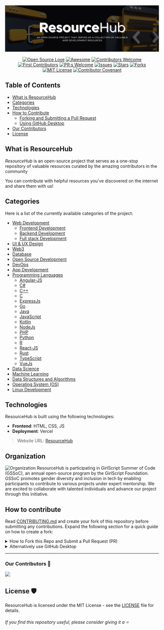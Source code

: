 


![ResourceHub Banner](images/ResourceHub-Banner.png)

<div align="center">
  
[![Open Source Love](https://firstcontributions.github.io/open-source-badges/badges/open-source-v1/open-source.svg)](https://github.com/firstcontributions/open-source-badges)
[![Awesome](https://cdn.rawgit.com/sindresorhus/awesome/d7305f38d29fed78fa85652e3a63e154dd8e8829/media/badge.svg)](https://github.com/sindresorhus/awesome)
[![Contributors Welcome](https://img.shields.io/badge/contributors-welcome-0b7cbd)](https://github.com/nikohoffren/fork-commit-merge/pulls)
[![First Contributors](https://img.shields.io/badge/first-contributors-0b7cbd)](https://github.com/nikohoffren/fork-commit-merge/pulls)
[![PR:s Welcome](https://img.shields.io/badge/PR:s-welcome-0b7cbd)](https://github.com/nikohoffren/fork-commit-merge/pulls)
[![Issues](https://img.shields.io/github/issues/jfmartinz/ResourceHub.svg?style=flat)](https://github.com/jfmartinz/ResourceHub/issues)
[![Stars](https://img.shields.io/github/stars/jfmartinz/ResourceHub.svg?style=flat)](https://github.com/jfmartinz/ResourceHub/stars)
[![Forks](https://img.shields.io/github/forks/jfmartinz/ResourceHub.svg?style=flat)](https://github.com/jfmartinz/ResourceHub/forks)
[![MIT License](https://badges.frapsoft.com/os/mit/mit.svg?v=103)](https://opensource.org/licenses/mit-license.php)
[![Contributor Covenant](https://img.shields.io/badge/Contributor%20Covenant-2.1-4baaaa.svg)](code_of_conduct.md)
</div>

## Table of Contents

- [What is ResourceHub](#what-is-resourcehub)
- [Categories](#categories)
- [Technologies](#technologies)
- [How to Contribute](#how-to-contribute)
  - [Forking and Submitting a Pull Request](#forking-and-submitting-a-pull-request)
  - [Using GitHub Desktop](#using-github-desktop)
- [Our Contributors](#our-contributors)
- [License](#license)

## What is ResourceHub

_ResourceHub_ is an open-source project that serves as a one-stop repository of valuable resources curated by the amazing contributors in the community

You can contribute with helpful resources you've discovered on the internet and share them with us!

## Categories

Here is a list of the currently available categories of the project:<br>
- [Web Development](https://github.com/jfmartinz/ResourceHub/tree/main/Web%20Development)
  - [Frontend Development](https://github.com/jfmartinz/ResourceHub/tree/main/Web%20Development/Frontend%20Development)
  - [Backend Development](https://github.com/jfmartinz/ResourceHub/tree/main/Web%20Development/Backend%20Development)
  - [Full stack Development](https://github.com/jfmartinz/ResourceHub/tree/main/Web%20Development/Full%20stack%20Development)
- [UI & UX Design](https://github.com/jfmartinz/ResourceHub/tree/main/UI-UX%20Design)
- [Web3](https://github.com/jfmartinz/ResourceHub/tree/main/Web3)
- [Database](https://github.com/jfmartinz/ResourceHub/tree/main/DBMS%20(Database))
- [Open Source Development](https://github.com/jfmartinz/ResourceHub/tree/main/Open%20Source%20Development)
- [DevOps](https://github.com/jfmartinz/ResourceHub/tree/main/DevOps)
- [App Development](https://github.com/jfmartinz/ResourceHub/tree/main/App%20Development)
- [Programming Languages](https://github.com/jfmartinz/ResourceHub/tree/main/Programming%20Languages)
   - [Angular-JS](https://github.com/jfmartinz/ResourceHub/tree/main/Programming%20Languages/AngularJS)
    - [C#](https://github.com/jfmartinz/ResourceHub/tree/main/Programming%20Languages/C(sharp))
    - [C++](https://github.com/jfmartinz/ResourceHub/tree/main/Programming%20Languages/C%2B%2B)
    - [C](https://github.com/jfmartinz/ResourceHub/tree/main/Programming%20Languages/C)
    - [ExpressJs](https://github.com/jfmartinz/ResourceHub/tree/main/Programming%20Languages/ExpressJs)
    - [Go](https://github.com/jfmartinz/ResourceHub/tree/main/Programming%20Languages/Go)
    - [Java](https://github.com/jfmartinz/ResourceHub/tree/main/Programming%20Languages/Java)
    - [JavaScript](https://github.com/jfmartinz/ResourceHub/tree/main/Programming%20Languages/JavaScript)
    - [Kotlin](https://github.com/jfmartinz/ResourceHub/tree/main/Programming%20Languages/Kotlin)
    - [NodeJs](https://github.com/jfmartinz/ResourceHub/tree/main/Programming%20Languages/NodeJs)
    - [PHP](https://github.com/jfmartinz/ResourceHub/tree/main/Programming%20Languages/PHP)
    - [Python](https://github.com/jfmartinz/ResourceHub/tree/main/Programming%20Languages/Python)
    - [R](https://github.com/jfmartinz/ResourceHub/tree/main/Programming%20Languages/R)
    - [React-JS](https://github.com/jfmartinz/ResourceHub/tree/main/Programming%20Languages/React%20JS)
    - [Rust](https://github.com/jfmartinz/ResourceHub/tree/main/Programming%20Languages/Rust)
    - [TypeScript](https://github.com/jfmartinz/ResourceHub/tree/main/Programming%20Languages/TypeScript)
    - [VueJs](https://github.com/jfmartinz/ResourceHub/tree/main/Programming%20Languages/VueJS)
- [Data Science](https://github.com/jfmartinz/ResourceHub/tree/main/Data%20Science)
- [Machine Learning](https://github.com/jfmartinz/ResourceHub/tree/main/Machine%20learning)
- [Data Structures and Algorithms](https://github.com/jfmartinz/ResourceHub/tree/main/Data%20Structures%20and%20Algorithm%20(DSA))
- [Operating System (OS)](https://github.com/jfmartinz/ResourceHub/tree/main/Operating%20System%20(OS))
- [Linux Development](https://github.com/jfmartinz/ResourceHub/tree/main/Linux%20Development)


## Technologies
ResourceHub is built using the following technologies:

- **Frontend**: HTML, CSS, JS
- **Deployment**: Vercel

> Website URL: [ResourceHub](https://resourcehubwebsite.vercel.app/)

## Organization
![Organization](https://miro.medium.com/v2/resize:fit:1100/format:webp/1*fqJaH_oISOR96gLgpJBwWQ.png)
ResourceHub is participating in GirlScript Summer of Code (GSSoC), an annual open-source program by the GirlScript Foundation. GSSoC promotes gender diversity and inclusion in tech by enabling participants to contribute to various projects under expert mentorship. We are excited to collaborate with talented individuals and advance our project through this initiative.
## How to contribute
Read [CONTRIBUTING.md](https://github.com/jfmartinz/ResourceHub/blob/main/CONTRIBUTING.md) and create your fork of this repository before submitting any contributions.
Expand the following section for a quick guide on how to create a fork:

<details>
  <summary>How to Fork this Repo and Submit a Pull Request (PR)</summary>

### 1. Create a Fork

Click the **Fork** button at the top right of this repository to create your copy.

### 2. Clone Your Fork

Clone the forked repository to your local machine by following these steps:

 1. Open the forked repository in your GitHub account. 
 2. Click on the **Code** button. 
 3. Select the HTTPS option in the **Local** tab.
 4. Click the **'Copy to clipboard'** icon.


Open a terminal and run the `clone` command followed by the URL you just copied.
For example:

```bash
git clone https://github.com/jfmartinz/ResourceHub.git
```

### 3. Create a branch

Go to the repository directory on your computer using the `cd` command. For example:

```bash
cd ResourceHub
```

Create a new branch and switch to it using the `git checkout` command. Give it a name that is descriptive of the changes you are introducing.

```bash
git checkout -b 'new-branch-name'
```

> Note: Replace `'new-branch-name'` with the branch name of your choice.

### 4. Make your changes

Navigate to the category where you want your resources to be added. Once you've identified the appropriate category and have your resource in mind, proceed to make the necessary changes within that specific category.

### 5. Stage and commit your changes:

- Stage your changes using the `git add .` command. 
- Commit your staged changes using the `git commit` command.
- Use a descriptive commit message that explains the purpose of your changes.
For example:

```bash
git add .
```

```bash
git commit -m "Your descriptive commit message here"
```

> Note: Replace "Your descriptive commit message here" with a concise and informative message.

### 6. Push your changes:

Pushing is how you transfer commits from your local repository to a remote one. To push use the command `git push origin` followed by your branch name.

```bash
git push origin 'your-branch-name'
```

> Note: Replace 'your-branch-name' with the name of your branch.

### 5. Submit your changes for review

If you go to your repository on GitHub, you'll see a `Compare & Pull Request` button. Click on it to submit your PR.


#### Congratulations on successfully submitting your PR to our project! 🎉

> Please consider sharing this repository with other developers to help increase its visibility and reach. 👍

</details>

<details>
  <summary>Alternatively use GitHub Desktop</summary>

### 1. Open GitHub Desktop

Launch GitHub Desktop and log in to your GitHub account.

### 2. Clone the Repository

If you haven't cloned the ResourceHub repository yet, you can do so by 
1. Clicking on the "File" menu and selecting "Clone Repository."
2. Choose the ResourceHub repository from the list of repositories on GitHub and clone it to your local machine.

### 3. Switch to the Correct Branch

1. Ensure you are on the branch that you want to submit a pull request for.
2. If you need to switch branches, you can do so by clicking on the "Current Branch" dropdown menu and selecting the desired branch.

### 4. Make the desired changes

Make your changes to the code or files in the repository using your preferred code editor.

### 5. Commit Changes

1. In GitHub Desktop, you'll see a list of the files you've changed.
2. Check the box next to each file you want to include in the commit.
3. Enter a summary and description for your changes in the "Summary" and "Description" fields, respectively.
4. Click the "Commit to <branch-name>" button to commit your changes to the local branch.

### 6. Push Changes to GitHub

After committing your changes, click the "Push origin" button in the top right corner of GitHub Desktop to push your changes to your forked repository on GitHub.

### 7. Create a Pull Request

1. Go to the GitHub website and navigate to your fork of the ResourceHub repository.
2. You should see a button to "Compare & pull request" between your fork and the original repository. Click on it.

### 8. Review and Submit

1. On the pull request page, review your changes and add any additional information, such as a title and description, that you want to include with your pull request.
2. Once you're satisfied, click the "Create pull request" button to submit your pull request.

### 9. Wait for Review

Your pull request will now be available for review by the project maintainers. They may provide feedback or ask for changes before merging your pull request into the main branch of the ResourceHub repository.

#### Congratulations on successfully submitting your PR to our project! 🎉 
#### If you find ResourceHub useful, please consider giving it a star! ⭐️
</details>

---







  
 ### Our Contributors 🤝
 
<a href="https://github.com/jfmartinz/ResourceHub/graphs/contributors">
  <img src="https://contrib.rocks/image?repo=jfmartinz/ResourceHub" />
</a>




## License 🛡️

ResourceHub is licensed under the MIT License - see the [LICENSE](https://github.com/jfmartinz/ResourceHub/blob/main/LICENSE) file for details.
<br>

###### If you find this repository useful, please consider giving it a ⭐️
